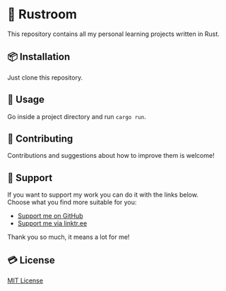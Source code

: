 # 🔖 Rustroom  
This repository contains all my personal learning projects written in Rust.  

## 📦 Installation  
Just clone this repository.  

## 🔧 Usage  
Go inside a project directory and run `cargo run`.  

## 🤝 Contributing  
Contributions and suggestions about how to improve them is welcome!  

## 💚 Support  
If you want to support my work you can do it with the links below.  
Choose what you find more suitable for you:  
- [Support me on GitHub](https://github.com/sponsors/Airscripts)  
- [Support me via linktr.ee](https://linktr.ee/airscript)  

Thank you so much, it means a lot for me!

## 💳 License  
[MIT License](https://github.com/Airscripts/dotfiles/blob/main/LICENSE)  
